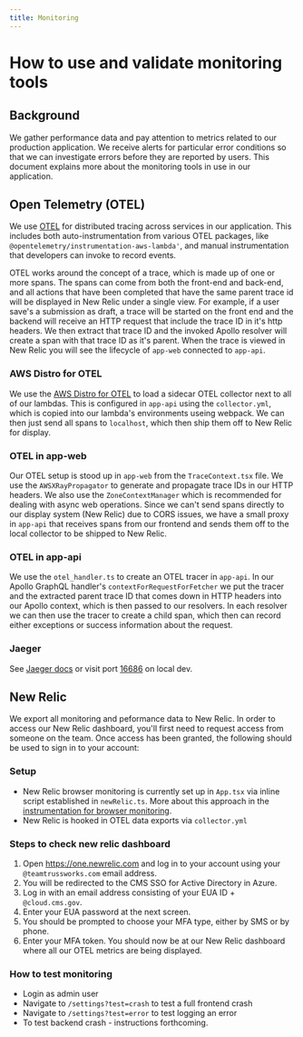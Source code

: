 ```yaml
---
title: Monitoring
---
```


# How to use and validate monitoring tools

## Background

We gather performance data and pay attention to metrics related to our production application. We receive alerts for particular error conditions so that we can investigate errors before they are reported by users. This document explains more about the monitoring tools in use in our application.

## Open Telemetry (OTEL)

We use [OTEL](https://opentelemetry.io/) for distributed tracing across services in our application. This includes both auto-instrumentation from various OTEL packages, like `@opentelemetry/instrumentation-aws-lambda'`, and manual instrumentation that developers can invoke to record events.

OTEL works around the concept of a trace, which is made up of one or more spans. The spans can come from both the front-end and back-end, and all actions that have been completed that have the same parent trace id will be displayed in New Relic under a single view. For example, if a user save's a submission as draft, a trace will be started on the front end and the backend will receive an HTTP request that include the trace ID in it's http headers. We then extract that trace ID and the invoked Apollo resolver will create a span with that trace ID as it's parent. When the trace is viewed in New Relic you will see the lifecycle of `app-web` connected to `app-api`.

### AWS Distro for OTEL

We use the [AWS Distro for OTEL](https://aws-otel.github.io/docs/introduction) to load a sidecar OTEL collector next to all of our lambdas. This is configured in `app-api` using the `collector.yml`, which is copied into our lambda's environments useing webpack. We can then just send all spans to `localhost`, which then ship them off to New Relic for display.

### OTEL in app-web

Our OTEL setup is stood up in `app-web` from the `TraceContext.tsx` file. We use the `AWSXRayPropagator` to generate and propagate trace IDs in our HTTP headers. We also use the `ZoneContextManager` which is recommended for dealing with async web operations. Since we can't send spans directly to our display system (New Relic) due to CORS issues, we have a small proxy in `app-api` that receives spans from our frontend and sends them off to the local collector to be shipped to New Relic.

### OTEL in app-api

We use the `otel_handler.ts` to create an OTEL tracer in `app-api`. In our Apollo GraphQL handler's `contextForRequestForFetcher` we put the tracer and the extracted parent trace ID that comes down in HTTP headers into our Apollo context, which is then passed to our resolvers. In each resolver we can then use the tracer to create a child span, which then can record either exceptions or success information about the request.

### Jaeger

See [Jaeger docs](https://www.jaegertracing.io/docs/1.35/getting-started/) or visit port [16686](http://localhost:16686) on local dev.

## New Relic

We export all monitoring and peformance data to New Relic. In order to access our New Relic dashboard, you'll first need to request access from someone on the team. Once access has been granted, the following should be used to sign in to your account:

### Setup

-   New Relic browser monitoring is currently set up in `App.tsx` via inline script established in `newRelic.ts`. More about this approach in the [instrumentation for browser monitoring](https://docs.newrelic.com/docs/browser/new-relic-browser/page-load-timing-resources/instrumentation-browser-monitoring/).
-   New Relic is hooked in OTEL data exports via `collector.yml`

### Steps to check new relic dashboard

1. Open https://one.newrelic.com and log in to your account using your `@teamtrussworks.com` email address.
2. You will be redirected to the CMS SSO for Active Directory in Azure.
3. Log in with an email address consisting of your EUA ID + `@cloud.cms.gov`.
4. Enter your EUA password at the next screen.
5. You should be prompted to choose your MFA type, either by SMS or by phone.
6. Enter your MFA token. You should now be at our New Relic dashboard where all our OTEL metrics are being displayed.

### How to test monitoring

-   Login as admin user
-   Navigate to `/settings?test=crash` to test a full frontend crash
-   Navigate to `/settings?test=error` to test logging an error
-   To test backend crash - instructions forthcoming.
